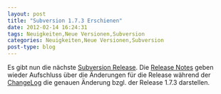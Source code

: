 ```yaml
---
layout: post
title: "Subversion 1.7.3 Erschienen"
date: 2012-02-14 16:24:31
tags: Neuigkeiten,Neue Versionen,Subversion
categories: Neuigkeiten,Neue Versionen,Subversion
post-type: blog
---
```

Es gibt nun die nächste <a href="http://old.nabble.com/Apache-Subversion-1.7.3-Released-td33315346.html"  title="Release Announcement">Subversion Release</a>.  Die <a href="http://subversion.apache.org/docs/release-notes/1.7.html"  title="Release Notes">Release Notes</a> geben wieder Aufschluss über die Änderungen für die Release während der <a href="http://svn.apache.org/repos/asf/subversion/tags/1.7.3/CHANGES"  title="Change Log">ChangeLog</a> die genauen Änderung bzgl. der Release 1.7.3 darstellen.
